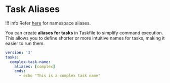 # Task Aliases

!!! info
    Refer [here](../include-other-taskfile#namespace-aliases-shortform) for namespace aliases.

You can create **aliases for tasks** in Taskfile to simplify command execution. This allows you to define shorter or more intuitive names for tasks, making it easier to run them.

```yaml title="Taskfile.yaml"
version: '3'
tasks:
  complex-task-name:
    aliases: [complex]
    cmds:
      - echo "This is a complex task name"
```

